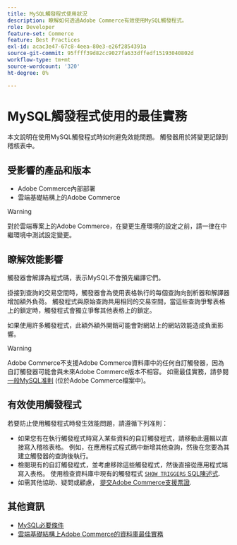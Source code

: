 ```yaml
---
title: MySQL觸發程式使用狀況
description: 瞭解如何透過Adobe Commerce有效使用MySQL觸發程式。
role: Developer
feature-set: Commerce
feature: Best Practices
exl-id: acac3e47-67c8-4eea-80e3-e26f2854391a
source-git-commit: 95ffff39d82cc9027fa633dffedf15193040802d
workflow-type: tm+mt
source-wordcount: '320'
ht-degree: 0%

---
```


# MySQL觸發程式使用的最佳實務

本文說明在使用MySQL觸發程式時如何避免效能問題。 觸發器用於將變更記錄到稽核表中。

## 受影響的產品和版本

- Adobe Commerce內部部署
- 雲端基礎結構上的Adobe Commerce

>[!WARNING]
>
>對於雲端專案上的Adobe Commerce，在變更生產環境的設定之前，請一律在中繼環境中測試設定變更。

## 瞭解效能影響

觸發器會解譯為程式碼，表示MySQL不會預先編譯它們。

掛接到查詢的交易空間時，觸發器會為使用表格執行的每個查詢向剖析器和解譯器增加額外負荷。 觸發程式與原始查詢共用相同的交易空間，當這些查詢爭奪表格上的鎖定時，觸發程式會獨立爭奪其他表格上的鎖定。

如果使用許多觸發程式，此額外額外開銷可能會對網站上的網站效能造成負面影響。

>[!WARNING]
>
>Adobe Commerce不支援Adobe Commerce資料庫中的任何自訂觸發器，因為自訂觸發器可能會與未來Adobe Commerce版本不相容。 如需最佳實務，請參閱 [一般MySQL准則](../../../installation/prerequisites/database/mysql.md) (位於Adobe Commerce檔案中)。

## 有效使用觸發程式

若要防止使用觸發程式時發生效能問題，請遵循下列准則：

- 如果您有在執行觸發程式時寫入某些資料的自訂觸發程式，請移動此邏輯以直接寫入稽核表格。 例如，在應用程式程式碼中新增其他查詢，然後在您要為其建立觸發器的查詢後執行。
- 檢閱現有的自訂觸發程式，並考慮移除這些觸發程式，然後直接從應用程式端寫入表格。 使用檢查資料庫中現有的觸發程式 [`SHOW TRIGGERS` SQL陳述式](https://dev.mysql.com/doc/refman/8.0/en/show-triggers.html).
- 如需其他協助、疑問或顧慮， [提交Adobe Commerce支援票證](https://experienceleague.adobe.com/docs/commerce-knowledge-base/kb/help-center-guide/magento-help-center-user-guide.html?#submit-ticket).

## 其他資訊

- [MySQL必要條件](../../../installation/prerequisites/database/mysql.md)
- [雲端基礎結構上Adobe Commerce的資料庫最佳實務](database-on-cloud.md)
